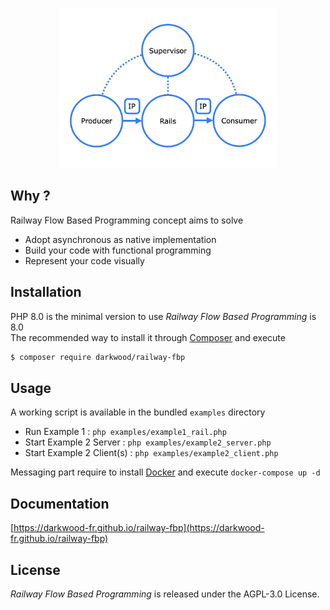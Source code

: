 <p align="center">
  <a href="https://github.com/darkwood-fr/railway-fbp">
    <img src="docs/img/concept.png" width="auto" height="256px" alt="Railway Flow Based Programming">
  </a>
</p>

## Why ?

Railway Flow Based Programming concept aims to solve

- Adopt asynchronous as native implementation
- Build your code with functional programming
- Represent your code visually

## Installation

PHP 8.0 is the minimal version to use _Railway Flow Based Programming_ is 8.0  
The recommended way to install it through [Composer](http://getcomposer.org/) and execute

```bash
$ composer require darkwood/railway-fbp
```

## Usage

A working script is available in the bundled `examples` directory

- Run Example 1 : `php examples/example1_rail.php`
- Start Example 2 Server : `php examples/example2_server.php`
- Start Example 2 Client(s) : `php examples/example2_client.php`

Messaging part require to install [Docker](https://www.docker.com) and execute `docker-compose up -d`

## Documentation

[https://darkwood-fr.github.io/railway-fbp](https://darkwood-fr.github.io/railway-fbp)

## License

_Railway Flow Based Programming_ is released under the AGPL-3.0 License.
